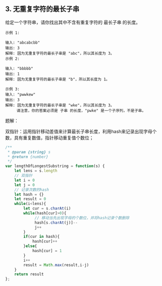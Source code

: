 ## 3. 无重复字符的最长子串

给定一个字符串，请你找出其中不含有重复字符的 最长子串 的长度。

```
示例 1:

输入: "abcabcbb"
输出: 3 
解释: 因为无重复字符的最长子串是 "abc"，所以其长度为 3。
示例 2:

输入: "bbbbb"
输出: 1
解释: 因为无重复字符的最长子串是 "b"，所以其长度为 1。

示例 3:
输入: "pwwkew"
输出: 3
解释: 因为无重复字符的最长子串是 "wke"，所以其长度为 3。
     请注意，你的答案必须是 子串 的长度，"pwke" 是一个子序列，不是子串。
```

题解：

双指针：运用指针移动差值来计算最长子串长度，利用hash来记录出现字母个数，具有重复数值，指针移动重复值个数位；



```javascript
/**
 * @param {string} s
 * @return {number}
 */
var lengthOfLongestSubstring = function(s) {
    let lens = s.length
    // 双指针
    let i = 0
    let j = 0
    // 记录次数的hash
    let hash = {}
    let result = 0
    while(i<lens){
        let cur = s.charAt(i)
        while(hash[cur]>0){
             // 移动当先出现字母的个数位，并将hash记录个数删除
             hash[s.charAt(j)]--
             j++
        }
        if(cur in hash){
            hash[cur]++ 
        }else{
            hash[cur] = 1
        }
        i++
        result = Math.max(result,i-j)
    }
    return result
};
```



